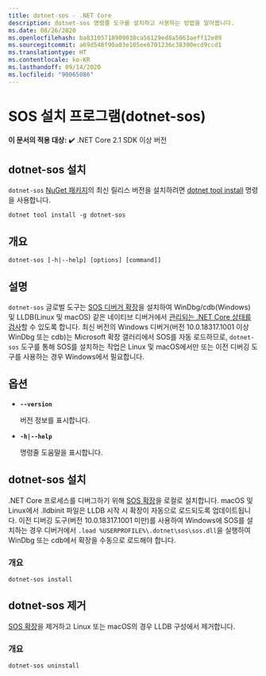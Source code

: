 ```yaml
---
title: dotnet-sos - .NET Core
description: dotnet-sos 명령줄 도구를 설치하고 사용하는 방법을 알아봅니다.
ms.date: 08/26/2020
ms.openlocfilehash: ba83105718909038ca56129ed8a5063aeff12e89
ms.sourcegitcommit: a69d548f90a03e105ee6701236c38390ecd9ccd1
ms.translationtype: HT
ms.contentlocale: ko-KR
ms.lasthandoff: 09/14/2020
ms.locfileid: "90065086"
---
```

# <a name="sos-installer-dotnet-sos"></a>SOS 설치 프로그램(dotnet-sos)

**이 문서의 적용 대상:**  ✔️ .NET Core 2.1 SDK 이상 버전

## <a name="install-dotnet-sos"></a>dotnet-sos 설치

`dotnet-sos` [NuGet 패키지](https://www.nuget.org/packages/dotnet-sos)의 최신 릴리스 버전을 설치하려면 [dotnet tool install](../tools/dotnet-tool-install.md) 명령을 사용합니다.

```dotnetcli
dotnet tool install -g dotnet-sos
```

## <a name="synopsis"></a>개요

```console
dotnet-sos [-h|--help] [options] [command]]
```

## <a name="description"></a>설명

`dotnet-sos` 글로벌 도구는 [SOS 디버거 확장](../../framework/tools/sos-dll-sos-debugging-extension.md)을 설치하여 WinDbg/cdb(Windows) 및 LLDB(Linux 및 macOS) 같은 네이티브 디버거에서 [관리되는 .NET Core 상태를 검사](https://github.com/dotnet/diagnostics/blob/master/documentation/sos-debugging-extension.md)할 수 있도록 합니다. 최신 버전의 Windows 디버거(버전 10.0.18317.1001 이상 WinDbg 또는 cdb)는 Microsoft 확장 갤러리에서 SOS를 자동 로드하므로, `dotnet-sos` 도구를 통해 SOS를 설치하는 작업은 Linux 및 macOS에서만 또는 이전 디버깅 도구를 사용하는 경우 Windows에서 필요합니다.

## <a name="options"></a>옵션

- **`--version`**

  버전 정보를 표시합니다.

- **`-h|--help`**

  명령줄 도움말을 표시합니다.

## <a name="dotnet-sos-install"></a>dotnet-sos 설치

.NET Core 프로세스를 디버그하기 위해 [SOS 확장](../../framework/tools/sos-dll-sos-debugging-extension.md)을 로컬로 설치합니다. macOS 및 Linux에서 .lldbinit 파일은 LLDB 시작 시 확장이 자동으로 로드되도록 업데이트됩니다. 이전 디버깅 도구(버전 10.0.18317.1001 미만)를 사용하여 Windows에 SOS를 설치하는 경우 디버거에서 `.load %USERPROFILE%\.dotnet\sos\sos.dll`을 실행하여 WinDbg 또는 cdb에서 확장을 수동으로 로드해야 합니다.

### <a name="synopsis"></a>개요

```console
dotnet-sos install
```

## <a name="dotnet-sos-uninstall"></a>dotnet-sos 제거

[SOS 확장](../../framework/tools/sos-dll-sos-debugging-extension.md)을 제거하고 Linux 또는 macOS의 경우 LLDB 구성에서 제거합니다.

### <a name="synopsis"></a>개요

```console
dotnet-sos uninstall
```
